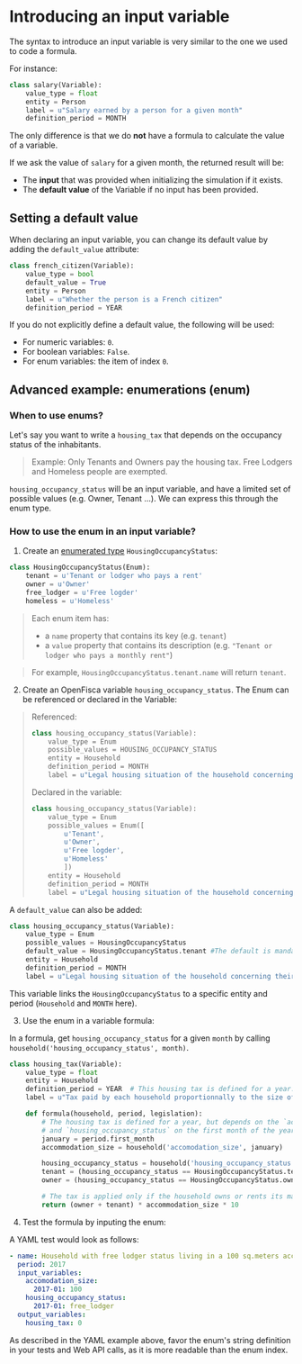 # Introducing an input variable

The syntax to introduce an input variable is very similar to the one we used to code a formula.

For instance:

```py
class salary(Variable):
    value_type = float
    entity = Person
    label = u"Salary earned by a person for a given month"
    definition_period = MONTH
```


The only difference is that we do **not** have a formula to calculate the value of a variable.

If we ask the value of `salary` for a given month, the returned result will be:
* The **input** that was provided when initializing the simulation if it exists.
* The **default value** of the Variable if no input has been provided.

## Setting a default value

When declaring an input variable, you can change its default value by adding the `default_value` attribute:

```py
class french_citizen(Variable):
    value_type = bool
    default_value = True
    entity = Person
    label = u"Whether the person is a French citizen"
    definition_period = YEAR
```

If you do not explicitly define a default value, the following will be used:

- For numeric variables: `0`.
- For boolean variables: `False`.
- For enum variables: the item of index `0`.

## Advanced example: enumerations (enum)

### When to use enums?

Let's say you want to write a `housing_tax` that depends on the occupancy status of the inhabitants.
> Example: Only Tenants and Owners pay the housing tax. Free Lodgers and Homeless people are exempted.

`housing_occupancy_status` will be an input variable, and have a limited set of possible values (e.g. Owner, Tenant ...).
We can express this through the enum type.

### How to use the enum in an input variable?

1. Create an [enumerated type](https://en.wikipedia.org/wiki/Enumerated_type) `HousingOccupancyStatus`:

```py
class HousingOccupancyStatus(Enum):
    tenant = u'Tenant or lodger who pays a rent'
    owner = u'Owner'
    free_lodger = u'Free logder'
    homeless = u'Homeless'

```

> Each enum item has:
> - a `name` property that contains its key (e.g. `tenant`)
> - a `value` property that contains its description (e.g. `"Tenant or lodger who pays a monthly rent"`)

> For example, `HousingOccupancyStatus.tenant.name` will return `tenant`.

2. Create an OpenFisca variable `housing_occupancy_status`. The Enum can be referenced or declared in the Variable:

> Referenced:
> ```py
> class housing_occupancy_status(Variable):
>     value_type = Enum
>     possible_values = HOUSING_OCCUPANCY_STATUS
>     entity = Household
>     definition_period = MONTH
>     label = u"Legal housing situation of the household concerning their main residence"
> ```
> Declared in the variable:
> ```py
> class housing_occupancy_status(Variable):
>     value_type = Enum
>     possible_values = Enum([
>         u'Tenant',
>         u'Owner',
>         u'Free logder',
>         u'Homeless'
>         ])
>     entity = Household
>     definition_period = MONTH
>     label = u"Legal housing situation of the household concerning their main residence"
> ```

A `default_value` can also be added:

```py
class housing_occupancy_status(Variable):
    value_type = Enum
    possible_values = HousingOccupancyStatus
    default_value = HousingOccupancyStatus.tenant #The default is mandatory
    entity = Household
    definition_period = MONTH
    label = u"Legal housing situation of the household concerning their main residence"
```

This variable links the `HousingOccupancyStatus` to a specific entity and period (`Household` and `MONTH` here).


3. Use the enum in a variable formula:

In a formula, get `housing_occupancy_status` for a given `month` by calling `household('housing_occupancy_status', month)`.

```py
class housing_tax(Variable):
    value_type = float
    entity = Household
    definition_period = YEAR  # This housing tax is defined for a year.
    label = u"Tax paid by each household proportionnally to the size of its accommodation"

    def formula(household, period, legislation):
        # The housing tax is defined for a year, but depends on the `accomodation_size`
        # and `housing_occupancy_status` on the first month of the year.
        january = period.first_month
        accommodation_size = household('accomodation_size', january)

        housing_occupancy_status = household('housing_occupancy_status', january)
        tenant = (housing_occupancy_status == HousingOccupancyStatus.tenant)
        owner = (housing_occupancy_status == HousingOccupancyStatus.owner)

        # The tax is applied only if the household owns or rents its main residency
        return (owner + tenant) * accommodation_size * 10
```

4. Test the formula by inputing the enum:

A YAML test would look as follows:

```yaml
- name: Household with free lodger status living in a 100 sq.meters accomodation
  period: 2017
  input_variables:
    accomodation_size:
      2017-01: 100
    housing_occupancy_status:
      2017-01: free_lodger
  output_variables:
    housing_tax: 0
```

As described in the YAML example above, favor the enum's string definition in your tests and Web API calls, as it is more readable than the enum index.

